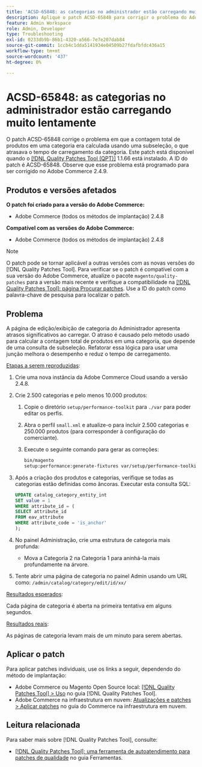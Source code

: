 ```yaml
---
title: 'ACSD-65848: as categorias no administrador estão carregando muito lentamente'
description: Aplique o patch ACSD-65848 para corrigir o problema do Adobe Commerce em que a contagem total de produtos em uma categoria foi calculada usando uma subseleção, o que atrasou o tempo de carregamento da categoria.
feature: Admin Workspace
role: Admin, Developer
type: Troubleshooting
exl-id: 0233db9b-86b1-4320-a566-7e7e207dab84
source-git-commit: 1ccb4c1dda5141934e04509b27fdafbfdc436a15
workflow-type: tm+mt
source-wordcount: '437'
ht-degree: 0%

---
```


# ACSD-65848: as categorias no administrador estão carregando muito lentamente

O patch ACSD-65848 corrige o problema em que a contagem total de produtos em uma categoria era calculada usando uma subseleção, o que atrasava o tempo de carregamento da categoria. Este patch está disponível quando o [[!DNL Quality Patches Tool (QPT)]](/help/tools/quality-patches-tool/quality-patches-tool-to-self-serve-quality-patches.md) 1.1.66 está instalado. A ID do patch é ACSD-65848. Observe que esse problema está programado para ser corrigido no Adobe Commerce 2.4.9.

## Produtos e versões afetados

**O patch foi criado para a versão do Adobe Commerce:**

* Adobe Commerce (todos os métodos de implantação) 2.4.8

**Compatível com as versões do Adobe Commerce:**

* Adobe Commerce (todos os métodos de implantação) 2.4.8

>[!NOTE]
>
>O patch pode se tornar aplicável a outras versões com as novas versões do [!DNL Quality Patches Tool]. Para verificar se o patch é compatível com a sua versão do Adobe Commerce, atualize o pacote `magento/quality-patches` para a versão mais recente e verifique a compatibilidade na [[!DNL Quality Patches Tool]: página Procurar patches](https://experienceleague.adobe.com/tools/commerce-quality-patches/index.html). Use a ID do patch como palavra-chave de pesquisa para localizar o patch.

## Problema

A página de edição/exibição de categoria do Administrador apresenta atrasos significativos ao carregar. O atraso é causado pelo método usado para calcular a contagem total de produtos em uma categoria, que depende de uma consulta de subseleção. Refatorar essa lógica para usar uma junção melhora o desempenho e reduz o tempo de carregamento.

<u>Etapas a serem reproduzidas</u>:

1. Crie uma nova instância da Adobe Commerce Cloud usando a versão 2.4.8.
1. Crie 2.500 categorias e pelo menos 10.000 produtos:
   1. Copie o diretório `setup/performance-toolkit` para `./var` para poder editar os perfis.
   1. Abra o perfil `small.xml` e atualize-o para incluir 2.500 categorias e 250.000 produtos (para corresponder à configuração do comerciante).
   1. Execute o seguinte comando para gerar as correções:

      ```bash
      bin/magento 
      setup:performance:generate-fixtures var/setup/performance-toolkit/profiles/ce/small.xml
      ```

1. Após a criação dos produtos e categorias, verifique se todas as categorias estão definidas como âncoras. Executar esta consulta SQL:

   ```sql
   UPDATE catalog_category_entity_int 
   SET value = 1 
   WHERE attribute_id = (
   SELECT attribute_id 
   FROM eav_attribute 
   WHERE attribute_code = 'is_anchor'
   );
   ```

1. No painel Administração, crie uma estrutura de categoria mais profunda:
   * Mova a Categoria 2 na Categoria 1 para aninhá-la mais profundamente na árvore.
1. Tente abrir uma página de categoria no painel Admin usando um URL como:
   ```/admin/catalog/category/edit/id/xx/```

<u>Resultados esperados</u>:

Cada página de categoria é aberta na primeira tentativa em alguns segundos.

<u>Resultados reais</u>:

As páginas de categoria levam mais de um minuto para serem abertas.

## Aplicar o patch

Para aplicar patches individuais, use os links a seguir, dependendo do método de implantação:

* Adobe Commerce ou Magento Open Source local: [[!DNL Quality Patches Tool] > Uso](/help/tools/quality-patches-tool/usage.md) no guia [!DNL Quality Patches Tool].
* Adobe Commerce na infraestrutura em nuvem: [Atualizações e patches > Aplicar patches](https://experienceleague.adobe.com/docs/commerce-cloud-service/user-guide/develop/upgrade/apply-patches.html) no guia do Commerce na infraestrutura em nuvem.

## Leitura relacionada

Para saber mais sobre [!DNL Quality Patches Tool], consulte:

* [[!DNL Quality Patches Tool]: uma ferramenta de autoatendimento para patches de qualidade](/help/tools/quality-patches-tool/quality-patches-tool-to-self-serve-quality-patches.md) no guia Ferramentas.
